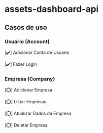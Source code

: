 # assets-dashboard-api

## Casos de uso

### Usuário (Account)

[✔️] Adicionar Conta de Usuário

[✔️] Fazer Login

### Empresa (Company)

[⭕] Adicionar Empresa

[⭕] Listar Empresas

[⭕] Atualizar Dados da Empresa

[⭕] Deletar Empresa
